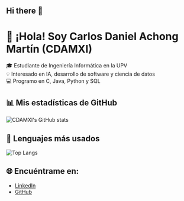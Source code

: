 ## Hi there 👋

# 👋 ¡Hola! Soy Carlos Daniel Achong Martín (CDAMXI)

🎓 Estudiante de Ingeniería Informática en la UPV  
💡 Interesado en IA, desarrollo de software y ciencia de datos  
💻 Programo en C, Java, Python y SQL  

## 📊 Mis estadísticas de GitHub
![CDAMXI's GitHub stats](https://github-readme-stats.vercel.app/api?username=CDAMXI&show_icons=true&theme=tokyonight)

## 🧠 Lenguajes más usados
![Top Langs](https://github-readme-stats.vercel.app/api/top-langs/?username=CDAMXI&layout=compact&theme=tokyonight)

## 🌐 Encuéntrame en:
- [LinkedIn](https://www.linkedin.com/in/carlosdanielachongmartin)
- [GitHub](https://github.com/CDAMXI)

